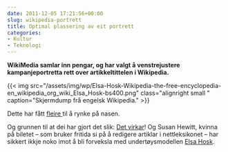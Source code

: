 ```yaml
---
date: 2011-12-05 17:21:56+00:00
slug: wikipedia-portrett
title: Optimal plassering av eit portrett
categories:
- Kultur
- Teknologi
---
```


**WikiMedia samlar inn pengar, og har valgt å venstrejustere kampanjeportretta rett over artikkeltittelen i Wikipedia.**

{{< img src="/assets/img/wp/Elsa-Hosk-Wikipedia-the-free-encyclopedia-en_wikipedia_org_wiki_Elsa_Hosk-bs400.png" class="alignright small " caption="Skjermdump frå engelsk Wikipedia." >}}

Dette har fått [fleire ](http://techcrunch.com/2011/11/20/ligers-and-tigons-and-wales-oh-my/)til å rynke på nasen.

<!--more-->

Og grunnen til at dei har gjort det slik: [Det virkar](http://techcrunch.com/2011/11/28/wikipedia-programmer-we-do-the-funny-portrait-placement-thing-because-it-works/)! Og Susan Hewitt, kvinna på biletet – som bruker fritida si på å redigere artiklar i nettleksikonet – har sikkert ikkje noko imot å bli forveksla med undertøysmodellen [Elsa Hosk](http://en.wikipedia.org/wiki/Elsa_Hosk).
